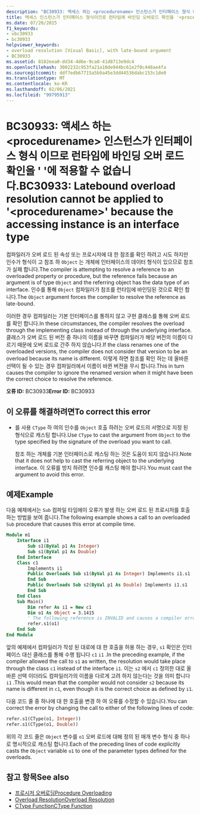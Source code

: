 ```yaml
---
description: "BC30933: 액세스 하는 <procedurename> 인스턴스가 인터페이스 형식 이므로 런타임에 바인딩 오버 로드 확인을 ' '에 적용할 수 없습니다."
title: 액세스 인스턴스가 인터페이스 형식이므로 런타임에 바인딩 오버로드 확인을 '<procedurename>'에 적용할 수 없습니다.
ms.date: 07/20/2015
f1_keywords:
- vbc30933
- bc30933
helpviewer_keywords:
- overload resolution [Visual Basic], with late-bound argument
- BC30933
ms.assetid: 8182eea0-dd34-4d6e-9ca0-41d8713e9dc4
ms.openlocfilehash: 3002232c953fa21a10de944bc61e2f0c448ae4fa
ms.sourcegitcommit: ddf7edb67715a5b9a45e3dd44536dabc153c1de0
ms.translationtype: MT
ms.contentlocale: ko-KR
ms.lasthandoff: 02/06/2021
ms.locfileid: "99795913"
---
```

# <a name="bc30933-latebound-overload-resolution-cannot-be-applied-to-procedurename-because-the-accessing-instance-is-an-interface-type"></a><span data-ttu-id="7d01e-103">BC30933: 액세스 하는 \<procedurename> 인스턴스가 인터페이스 형식 이므로 런타임에 바인딩 오버 로드 확인을 ' '에 적용할 수 없습니다.</span><span class="sxs-lookup"><span data-stu-id="7d01e-103">BC30933: Latebound overload resolution cannot be applied to '\<procedurename>' because the accessing instance is an interface type</span></span>

<span data-ttu-id="7d01e-104">컴파일러가 오버 로드 된 속성 또는 프로시저에 대 한 참조를 확인 하려고 시도 하지만 인수가 형식이 고 참조 하 `Object` 는 개체에 인터페이스의 데이터 형식이 있으므로 참조가 실패 합니다.</span><span class="sxs-lookup"><span data-stu-id="7d01e-104">The compiler is attempting to resolve a reference to an overloaded property or procedure, but the reference fails because an argument is of type `Object` and the referring object has the data type of an interface.</span></span> <span data-ttu-id="7d01e-105">인수를 통해 `Object` 컴파일러가 참조를 런타임에 바인딩된 것으로 확인 합니다.</span><span class="sxs-lookup"><span data-stu-id="7d01e-105">The `Object` argument forces the compiler to resolve the reference as late-bound.</span></span>

<span data-ttu-id="7d01e-106">이러한 경우 컴파일러는 기본 인터페이스를 통하지 않고 구현 클래스를 통해 오버 로드를 확인 합니다.</span><span class="sxs-lookup"><span data-stu-id="7d01e-106">In these circumstances, the compiler resolves the overload through the implementing class instead of through the underlying interface.</span></span> <span data-ttu-id="7d01e-107">클래스가 오버 로드 된 버전 중 하나의 이름을 바꾸면 컴파일러가 해당 버전의 이름이 다르기 때문에 오버 로드로 간주 하지 않습니다.</span><span class="sxs-lookup"><span data-stu-id="7d01e-107">If the class renames one of the overloaded versions, the compiler does not consider that version to be an overload because its name is different.</span></span> <span data-ttu-id="7d01e-108">이렇게 하면 참조를 확인 하는 데 올바른 선택이 될 수 있는 경우 컴파일러에서 이름이 바뀐 버전을 무시 합니다.</span><span class="sxs-lookup"><span data-stu-id="7d01e-108">This in turn causes the compiler to ignore the renamed version when it might have been the correct choice to resolve the reference.</span></span>

<span data-ttu-id="7d01e-109">**오류 ID:** BC30933</span><span class="sxs-lookup"><span data-stu-id="7d01e-109">**Error ID:** BC30933</span></span>

## <a name="to-correct-this-error"></a><span data-ttu-id="7d01e-110">이 오류를 해결하려면</span><span class="sxs-lookup"><span data-stu-id="7d01e-110">To correct this error</span></span>

- <span data-ttu-id="7d01e-111">를 사용 `CType` 하 여의 인수를 `Object` 호출 하려는 오버 로드의 서명으로 지정 된 형식으로 캐스팅 합니다.</span><span class="sxs-lookup"><span data-stu-id="7d01e-111">Use `CType` to cast the argument from `Object` to the type specified by the signature of the overload you want to call.</span></span>

  <span data-ttu-id="7d01e-112">참조 하는 개체를 기본 인터페이스로 캐스팅 하는 것은 도움이 되지 않습니다.</span><span class="sxs-lookup"><span data-stu-id="7d01e-112">Note that it does not help to cast the referring object to the underlying interface.</span></span> <span data-ttu-id="7d01e-113">이 오류를 방지 하려면 인수를 캐스팅 해야 합니다.</span><span class="sxs-lookup"><span data-stu-id="7d01e-113">You must cast the argument to avoid this error.</span></span>

## <a name="example"></a><span data-ttu-id="7d01e-114">예제</span><span class="sxs-lookup"><span data-stu-id="7d01e-114">Example</span></span>

<span data-ttu-id="7d01e-115">다음 예제에서는 `Sub` 컴파일 타임에이 오류가 발생 하는 오버 로드 된 프로시저를 호출 하는 방법을 보여 줍니다.</span><span class="sxs-lookup"><span data-stu-id="7d01e-115">The following example shows a call to an overloaded `Sub` procedure that causes this error at compile time.</span></span>

```vb
Module m1
    Interface i1
        Sub s1(ByVal p1 As Integer)
        Sub s1(ByVal p1 As Double)
    End Interface
    Class c1
        Implements i1
        Public Overloads Sub s1(ByVal p1 As Integer) Implements i1.s1
        End Sub
        Public Overloads Sub s2(ByVal p1 As Double) Implements i1.s1
        End Sub
    End Class
    Sub Main()
        Dim refer As i1 = New c1
        Dim o1 As Object = 3.1415
        ' The following reference is INVALID and causes a compiler error.
        refer.s1(o1)
    End Sub
End Module
```

<span data-ttu-id="7d01e-116">앞의 예제에서 컴파일러가 작성 된 대로에 대 한 호출을 허용 하는 경우, `s1` 확인은 인터페이스 대신 클래스를 통해 수행 됩니다 `c1` `i1` .</span><span class="sxs-lookup"><span data-stu-id="7d01e-116">In the preceding example, if the compiler allowed the call to `s1` as written, the resolution would take place through the class `c1` instead of the interface `i1`.</span></span> <span data-ttu-id="7d01e-117">이는 `s2` 에서 `c1` 정의한 대로 올바른 선택 이더라도 컴파일러가의 이름을 다르게 고려 하지 않는다는 것을 의미 합니다 `i1` .</span><span class="sxs-lookup"><span data-stu-id="7d01e-117">This would mean that the compiler would not consider `s2` because its name is different in `c1`, even though it is the correct choice as defined by `i1`.</span></span>

<span data-ttu-id="7d01e-118">다음 코드 줄 중 하나에 대 한 호출을 변경 하 여 오류를 수정할 수 있습니다.</span><span class="sxs-lookup"><span data-stu-id="7d01e-118">You can correct the error by changing the call to either of the following lines of code:</span></span>

```vb
refer.s1(CType(o1, Integer))
refer.s1(CType(o1, Double))
```

<span data-ttu-id="7d01e-119">위의 각 코드 줄은 `Object` 변수를 `o1` 오버 로드에 대해 정의 된 매개 변수 형식 중 하나로 명시적으로 캐스팅 합니다.</span><span class="sxs-lookup"><span data-stu-id="7d01e-119">Each of the preceding lines of code explicitly casts the `Object` variable `o1` to one of the parameter types defined for the overloads.</span></span>

## <a name="see-also"></a><span data-ttu-id="7d01e-120">참고 항목</span><span class="sxs-lookup"><span data-stu-id="7d01e-120">See also</span></span>

- [<span data-ttu-id="7d01e-121">프로시저 오버로딩</span><span class="sxs-lookup"><span data-stu-id="7d01e-121">Procedure Overloading</span></span>](../../programming-guide/language-features/procedures/procedure-overloading.md)
- [<span data-ttu-id="7d01e-122">Overload Resolution</span><span class="sxs-lookup"><span data-stu-id="7d01e-122">Overload Resolution</span></span>](../../programming-guide/language-features/procedures/overload-resolution.md)
- [<span data-ttu-id="7d01e-123">CType Function</span><span class="sxs-lookup"><span data-stu-id="7d01e-123">CType Function</span></span>](../functions/ctype-function.md)
